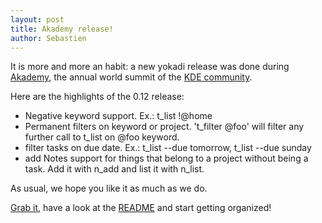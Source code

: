 ```yaml
---
layout: post
title: Akademy release!
author: Sebastien
---
```

It is more and more an habit: a new yokadi release was done during
[Akademy](http://akademy.kde.org/), the annual world summit of
the [KDE community](http://www.kde.org).

Here are the highlights of the 0.12 release:
- Negative keyword support. Ex.: t_list !@home
- Permanent filters on keyword or project. 't_filter @foo' will filter any further call to t_list on @foo keyword.
- filter tasks on due date. Ex.: t_list --due tomorrow, t_list --due sunday
- add Notes support for things that belong to a project without being a task. Add it with n_add and list it with n_list.

As usual, we hope you like it as much as we do.

[Grab it](/download.html), have a look at the [README](/README.html)
and start getting organized! 
